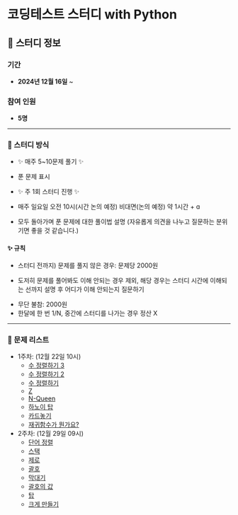 # 코딩테스트 스터디 with Python

## 📅 스터디 정보

### 기간  
- **2024년 12월 16일** ~

### 참여 인원  
- **5명**  

---
### 📖 스터디 방식

- ✨ 매주 5~10문제 풀기 ✨

- 푼 문제 표시

- ✨ 주 1회 스터디 진행 ✨

- 매주 일요일 오전 10시(시간 논의 예정) 비대면(논의 예정) 약 1시간 + ɑ
- 모두 돌아가며 푼 문제에 대한 풀이법 설명
(자유롭게 의견을 나누고 질문하는 분위기면 좋을 것 같습니다.)

#### ✨ 규칙

- 스터디 전까지) 문제를 풀지 않은 경우: 문제당 2000원
* 도저히 문제를 풀어봐도 이해 안되는 경우 제외, 해당 경우는 스터디 시간에 이해되는 선까지 설명 후 어디가 이해 안되는지 질문하기
- 무단 불참: 2000원
- 한달에 한 번 1/N, 중간에 스터디를 나가는 경우 정산 X

---

### 📂 문제 리스트

- 1주차: (12월 22일 10시)
    - [수 정렬하기 3](https://www.acmicpc.net/problem/10989)
    - [수 정렬하기 2](https://www.acmicpc.net/problem/2751)
    - [수 정렬하기](https://www.acmicpc.net/problem/2750)
    - [Z](https://www.acmicpc.net/problem/1074)
    - [N-Queen](https://www.acmicpc.net/problem/9663)
    - [하노이 탑](https://www.acmicpc.net/problem/1914)
    - [카드놓기](https://www.acmicpc.net/problem/5568)
    - [재귀함수가 뭔가요?](https://www.acmicpc.net/problem/17478)
- 2주차: (12월 29일 09시)
  - [단어 정렬](https://www.acmicpc.net/problem/1181)
  - [스택](https://www.acmicpc.net/problem/10828)
  - [제로](https://www.acmicpc.net/problem/10773)
  - [괄호](https://www.acmicpc.net/problem/9012)
  - [막대기](https://www.acmicpc.net/problem/17608)
  - [괄호의 값](https://www.acmicpc.net/problem/2504)
  - [탑](https://www.acmicpc.net/problem/2493)
  - [크게 만들기](https://www.acmicpc.net/problem/2812)
